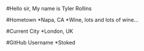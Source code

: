   #Hello sir, My name is Tyler Rollins

  #Hometown
    *Napa, CA
    *Wine, lots and lots of wine...

  #Current City
    *London, UK

  #GitHub Username
    *Stoked
